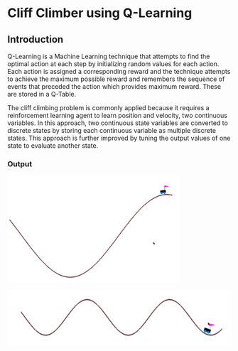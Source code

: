 # Cliff Climber using Q-Learning

## Introduction

Q-Learning is a Machine Learning technique that attempts to find the optimal action at each step by initializing random values for each action. Each action is assigned a corresponding reward and the technique attempts to achieve the maximum possible reward and remembers the sequence of events that preceded the action which provides maximum reward. These are stored in a Q-Table.

The cliff climbing problem is commonly applied because it requires a reinforcement learning agent to learn position and velocity, two continuous variables. In this approach, two continuous state variables are converted to discrete states by storing each continuous variable as multiple discrete states. This approach is further improved by tuning the output values of one state to evaluate another state.

### Output

![](cliff-short.png)

![](cliff_long.png)

